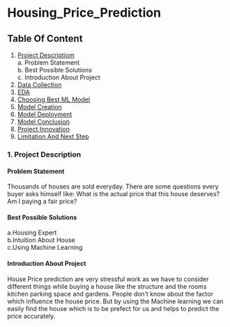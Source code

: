 # Housing_Price_Prediction

## Table Of Content
1. [Project Descriptiom]()<br>
    a. Problem Statement<br>
    b. Best Possible Solutions<br>
    c.  Introduction About Project
2. [Data Collection]()
3. [EDA]()
4. [Choosing Best ML Model]()
5. [Model Creation]()
6. [Model Deployment]()
7. [Model Conclusion]()
8. [Project Innovation]()
9. [Limitation And Next Step]()



### 1. Project Description
#### Problem Statement

Thousands of houses are sold everyday. There are some questions every buyer asks himself like: What is the actual price that this house deserves? Am I paying a fair price?

#### Best Possible Solutions
a.Housing Expert<br>
b.Intuition About House<br>
c.Using Machine Learning

#### Introduction About Project
House Price prediction are very stressful work as we have to consider different things while buying a house like the structure and the rooms kitchen parking space and gardens. 
People don’t know about the factor which influence the house price.
But by using the Machine learning we can easily find the house which is to be prefect for us and helps to predict the price accurately.



